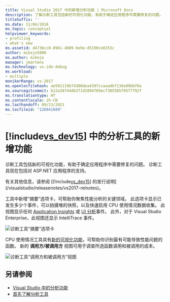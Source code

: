 ```yaml
---
title: Visual Studio 2017 中的新增分析功能 | Microsoft Docs
description: 了解诊断工具包括新的可视化功能，有助于确定应用程序中需要修复的问题。
titleSuffix: ''
ms.date: 11/04/2016
ms.topic: conceptual
helpviewer_keywords:
- profiling
- what's new
ms.assetid: d4736cc8-8961-4089-be9e-d5190ce8353c
author: mikejo5000
ms.author: mikejo
manager: jmartens
ms.technology: vs-ide-debug
ms.workload:
- multiple
monikerRange: vs-2017
ms.openlocfilehash: ae501119b74300dea4397ccaaadbf13da99bbf6e
ms.sourcegitcommit: b12a38744db371d2894769ecf305585f9577792f
ms.translationtype: HT
ms.contentlocale: zh-CN
ms.lasthandoff: 09/13/2021
ms.locfileid: "126641689"
---
```

# <a name="whats-new-in-profiling-tools-in-includevs_dev15"></a>[!include[vs_dev15](../misc/includes/vs_dev15_md.md)] 中的分析工具的新增功能

诊断工具包括新的可视化功能，有助于确定应用程序中需要修复的问题。 诊断工具现在包括对 ASP.NET 应用程序的支持。

有关其他信息，请参阅 [[!include[vs_dev15](../misc/includes/vs_dev15_md.md)] 的发行说明](/visualstudio/releasenotes/vs2017-relnotes)。

工具中新增“摘要”选项卡，可帮助你聚焦性能分析的关键领域。 此选项卡显示已发生多少个事件，可以拍摄堆的快照，以及快速启用 CPU 使用情况数据收集。 此视图显示任何 [Application Insights](/azure/azure-monitor/app/visual-studio) 或 [UI 分析](/visualstudio/releasenotes/vs2017-relnotes)事件。 此外，对于 Visual Studio Enterprise，此视图还显示 IntelliTrace 事件。

![诊断工具“摘要”选项卡](../profiling/media/diag-tools-summary-tab-2.png "DiagToolsSummaryTab")

CPU 使用情况工具具有[新的可视化功能](../profiling/Beginners-Guide-to-Performance-Profiling.md)，可帮助你识别最有可能导致性能问题的函数。 新的 **调用方/被调用方** 视图可用于调查所选函数调用和被调用的成本。

![诊断工具“调用方和被调用方”视图](../profiling/media/diag-tools-caller-callee-2.png "DiagToolsCallerCallee")

## <a name="see-also"></a>另请参阅

- [Visual Studio 中的分析功能](../profiling/index.yml)
- [首先了解分析工具](../profiling/profiling-feature-tour.md)